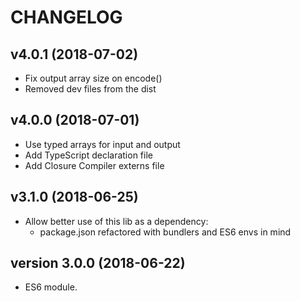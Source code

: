 # CHANGELOG

## v4.0.1 (2018-07-02)
- Fix output array size on encode()
- Removed dev files from the dist

## v4.0.0 (2018-07-01)
- Use typed arrays for input and output
- Add TypeScript declaration file
- Add Closure Compiler externs file

## v3.1.0 (2018-06-25)
- Allow better use of this lib as a dependency:
	- package.json refactored with bundlers and ES6 envs in mind

## version 3.0.0 (2018-06-22)
- ES6 module.